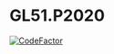 # GL51.P2020

[![CodeFactor](https://www.codefactor.io/repository/github/elomkossi/gl51.p2020/badge/movieclient)](https://www.codefactor.io/repository/github/elomkossi/gl51.p2020/overview/movieclient)
